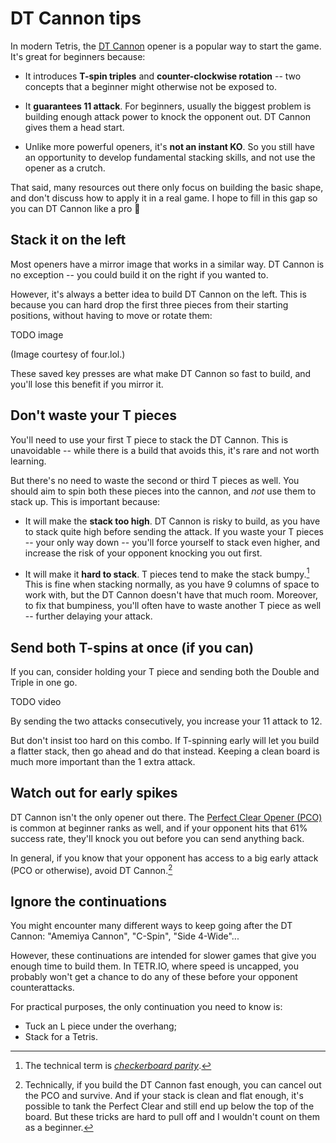 # DT Cannon tips

In modern Tetris, the [DT Cannon] opener is a popular way to start the game.
It's great for beginners because:

- It introduces **T-spin triples** and **counter-clockwise rotation** -- two concepts that a beginner might otherwise not be exposed to.

- It **guarantees 11 attack**.
  For beginners, usually the biggest problem is building enough attack power to knock the opponent out.
  DT Cannon gives them a head start.

- Unlike more powerful openers, it's **not an instant KO**.
  So you still have an opportunity to develop fundamental stacking skills, and not use the opener as a crutch.

[DT Cannon]: https://four.lol/methods/dt-cannon#dt-cannon-as-an-opener

That said, many resources out there only focus on building the basic shape, and don't discuss how to apply it in a real game.
I hope to fill in this gap so you can DT Cannon like a pro 🙂

## Stack it on the left

Most openers have a mirror image that works in a similar way.
DT Cannon is no exception -- you could build it on the right if you wanted to.

However, it's always a better idea to build DT Cannon on the left.
This is because you can hard drop the first three pieces from their starting positions, without having to move or rotate them:

TODO image

(Image courtesy of four.lol.)

These saved key presses are what make DT Cannon so fast to build, and you'll lose this benefit if you mirror it.

## Don't waste your T pieces

You'll need to use your first T piece to stack the DT Cannon.
This is unavoidable -- while there is a build that avoids this, it's rare and not worth learning.

But there's no need to waste the second or third T pieces as well.
You should aim to spin both these pieces into the cannon, and *not* use them to stack up.
This is important because:

- It will make the **stack too high**.
  DT Cannon is risky to build, as you have to stack quite high before sending the attack.
  If you waste your T pieces -- your only way down -- you'll force yourself to stack even higher, and increase the risk of your opponent knocking you out first.

- It will make it **hard to stack**.
  T pieces tend to make the stack bumpy.[^parity]
  This is fine when stacking normally, as you have 9 columns of space to work with, but the DT Cannon doesn't have that much room.
  Moreover, to fix that bumpiness, you'll often have to waste another T piece as well -- further delaying your attack.

[^parity]: The technical term is *[checkerboard parity]*.

[checkerboard parity]: https://harddrop.com/wiki/Parity

## Send both T-spins at once (if you can)

If you can, consider holding your T piece and sending both the Double and Triple in one go.

TODO video

By sending the two attacks consecutively, you increase your 11 attack to 12.

But don't insist too hard on this combo.
If T-spinning early will let you build a flatter stack, then go ahead and do that instead.
Keeping a clean board is much more important than the 1 extra attack.

## Watch out for early spikes

DT Cannon isn't the only opener out there.
The [Perfect Clear Opener (PCO)][pco] is common at beginner ranks as well, and if your opponent hits that 61% success rate, they'll knock you out before you can send anything back.

[pco]: https://four.lol/perfect-clears/opener

In general, if you know that your opponent has access to a big early attack (PCO or otherwise), avoid DT Cannon.[^wellactually]

[^wellactually]:
    Technically, if you build the DT Cannon fast enough, you can cancel out the PCO and survive.
    And if your stack is clean and flat enough, it's possible to tank the Perfect Clear and still end up below the top of the board.
    But these tricks are hard to pull off and I wouldn't count on them as a beginner.

## Ignore the continuations

You might encounter many different ways to keep going after the DT Cannon: "Amemiya Cannon", "C-Spin", "Side 4-Wide"...

However, these continuations are intended for slower games that give you enough time to build them.
In TETR.IO, where speed is uncapped, you probably won't get a chance to do any of these before your opponent counterattacks.

For practical purposes, the only continuation you need to know is:

- Tuck an L piece under the overhang;
- Stack for a Tetris.
